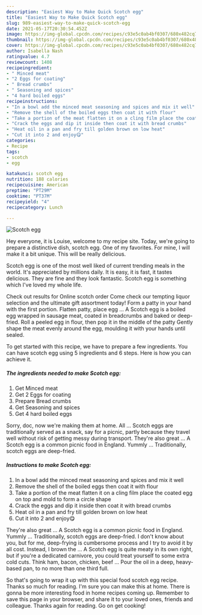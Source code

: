 ```yaml
---
description: "Easiest Way to Make Quick Scotch egg"
title: "Easiest Way to Make Quick Scotch egg"
slug: 989-easiest-way-to-make-quick-scotch-egg
date: 2021-05-17T20:30:54.452Z
image: https://img-global.cpcdn.com/recipes/c93e5c0ab4bf0307/680x482cq70/scotch-egg-recipe-main-photo.jpg
thumbnail: https://img-global.cpcdn.com/recipes/c93e5c0ab4bf0307/680x482cq70/scotch-egg-recipe-main-photo.jpg
cover: https://img-global.cpcdn.com/recipes/c93e5c0ab4bf0307/680x482cq70/scotch-egg-recipe-main-photo.jpg
author: Isabella Nash
ratingvalue: 4.7
reviewcount: 1408
recipeingredient:
- " Minced meat"
- "2 Eggs for coating"
- " Bread crumbs"
- " Seasoning and spices"
- "4 hard boiled eggs"
recipeinstructions:
- "In a bowl add the minced meat seasoning and spices and mix it well"
- "Remove the shell of the boiled eggs then coat it with flour"
- "Take a portion of the meat flatten it on a cling film place the coated egg on top and mold to form a circle shape"
- "Crack the eggs and dip it inside then coat it with bread crumbs"
- "Heat oil in a pan and fry till golden brown on low heat"
- "Cut it into 2 and enjoy😋"
categories:
- Recipe
tags:
- scotch
- egg

katakunci: scotch egg 
nutrition: 188 calories
recipecuisine: American
preptime: "PT29M"
cooktime: "PT37M"
recipeyield: "4"
recipecategory: Lunch

---
```



![Scotch egg](https://img-global.cpcdn.com/recipes/c93e5c0ab4bf0307/680x482cq70/scotch-egg-recipe-main-photo.jpg)

Hey everyone, it is Louise, welcome to my recipe site. Today, we're going to prepare a distinctive dish, scotch egg. One of my favorites. For mine, I will make it a bit unique. This will be really delicious.

Scotch egg is one of the most well liked of current trending meals in the world. It's appreciated by millions daily. It is easy, it is fast, it tastes delicious. They are fine and they look fantastic. Scotch egg is something which I've loved my whole life.

Check out results for Online scotch order Come check our tempting liquor selection and the ultimate gift assortment today! Form a patty in your hand with the first portion. Flatten patty, place egg … A Scotch egg is a boiled egg wrapped in sausage meat, coated in breadcrumbs and baked or deep-fried. Roll a peeled egg in flour, then pop it in the middle of the patty Gently shape the meat evenly around the egg, moulding it with your hands until sealed.


To get started with this recipe, we have to prepare a few ingredients. You can have scotch egg using 5 ingredients and 6 steps. Here is how you can achieve it.

<!--inarticleads1-->

##### The ingredients needed to make Scotch egg:

1. Get  Minced meat
1. Get 2 Eggs for coating
1. Prepare  Bread crumbs
1. Get  Seasoning and spices
1. Get 4 hard boiled eggs


Sorry, doc, now we&#39;re making them at home. All … Scotch eggs are traditionally served as a snack, say for a picnic, partly because they travel well without risk of getting messy during transport. They&#39;re also great … A Scotch egg is a common picnic food in England. Yummly … Traditionally, scotch eggs are deep-fried. 

<!--inarticleads2-->

##### Instructions to make Scotch egg:

1. In a bowl add the minced meat seasoning and spices and mix it well
1. Remove the shell of the boiled eggs then coat it with flour
1. Take a portion of the meat flatten it on a cling film place the coated egg on top and mold to form a circle shape
1. Crack the eggs and dip it inside then coat it with bread crumbs
1. Heat oil in a pan and fry till golden brown on low heat
1. Cut it into 2 and enjoy😋


They&#39;re also great … A Scotch egg is a common picnic food in England. Yummly … Traditionally, scotch eggs are deep-fried. I don&#39;t know about you, but for me, deep-frying is cumbersome process and I try to avoid it by all cost. Instead, I brown the … A Scotch egg is quite meaty in its own right, but if you&#39;re a dedicated carnivore, you could treat yourself to some extra cold cuts. Think ham, bacon, chicken, beef … Pour the oil in a deep, heavy-based pan, to no more than one third full. 

So that's going to wrap it up with this special food scotch egg recipe. Thanks so much for reading. I'm sure you can make this at home. There is gonna be more interesting food in home recipes coming up. Remember to save this page in your browser, and share it to your loved ones, friends and colleague. Thanks again for reading. Go on get cooking!
